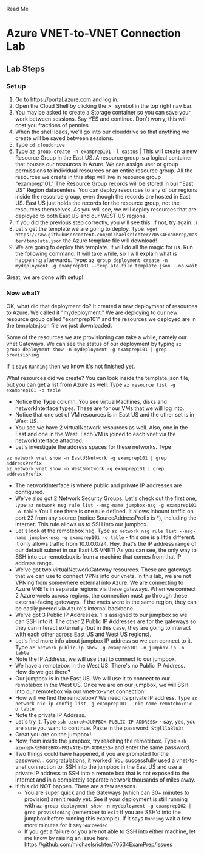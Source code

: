Read Me

# Azure VNET-to-VNET Connection Lab

## Lab Steps

### Set up

1. Go to https://portal.azure.com and log in. 
2. Open the Cloud Shell by clicking the >_ symbol in the top right nav bar.
3. You may be asked to create a Storage container so you can save your work between sessions. Say YES and continue. Don't worry, this will cost you fractions of pennies.
4. When the shell loads, we'll go into our clouddrive so that anything we create will be saved between sessions.
5. Type `cd clouddrive`
6. Type `az group create -n examprep101 -l eastus` | This will create a new Resource Group in the East US. A resource group is a logical container that houses our resources in Azure. We can assign user or group permissions to individual resources or an entire resource group. All the resources we create in this step will live in resource group "examprep101." The Resource Group records will be stored in our "East US" Region datacenters. You can deploy resources to any of our regions inside the resource group, even though the records are hosted in East US. East US just holds the records for the resource group, not the resources themselves. As you will see, we will deploy resources that are deployed to both East US and our WEST US regions.
7. If you did the previous step correctly, you will see this. If not, try again. :(
8. Let's get the template we are going to deploy. Type: `wget https://raw.githubusercontent.com/michaelsrichter/70534ExamPrep/master/template.json` the Azure template file will download!
9. We are going to deploy this template. It will do all the magic for us. Run the following command. It will take while, so I will explain what is happening afterwards. 
Type: `az group deployment create -n mydeployment -g examprep101 --template-file template.json --no-wait`

Great, we are done with setup!

### Now what?
OK, what did that deployment do? It created a new deployment of resources to Azure. We called it "mydeployment." We are deploying to our new resource group called "examprep101" and the resources we deployed are in the template.json file we just downloaded. 

Some of the resources we are provisioning can take a while, namely our vnet Gateways. We can see the status of our deployment by typing `az group deployment show -n mydeployment -g examprep101 | grep provisioning`

If it says `Running` then we know it's not finished yet.

What resources did we create? You can look inside the template.json file, but you can get a list from Azure as well: Type `az resource list -g examprep101 -o table`
* Notice the **Type** column. You see virtualMachines, disks and networkInterface types. These are for our VMs that we will log into. 
* Notice that one set of VM resources is in East US and the other set is in West US.
* You see we have 2 virtualNetwork resources as well. Also, one in the East and one in the West. Each VM is joined to each vnet via the networkInterface attached.
* Let's investigate the address spaces for these networks. Type
```
az network vnet show -n EastUSNetwork -g examprep101 | grep addressPrefix
az network vnet show -n WestSNetwork -g examprep101 | grep addressPrefix
```
* The networkInterface is where public and private IP addresses are configured.
* We've also got 2 Network Security Groups. Let's check out the first one, type `az network nsg rule list --nsg-name jumpbox-nsg -g examprep101 -o table`
You'll see there is one rule defined. It allows inbount traffic on port 22 from any source (notice SourceAddressPrefix is *), including the internet. This rule allows us to SSH into our jumpbox. 
* Let's look at the remotebox nsg. Type `az network nsg rule list --nsg-name jumpbox-nsg -g examprep101 -o table` - this one is a little different. It only allows traffic from 10.0.0.0/24. Hey, that's the IP address range of our default subnet in our East US VNET! As you can see, the only way to SSH into our remotebox is from a machine that comes from that IP address range.
* We've got two virtualNetworkGateway resources. These are gateways that we can use to connect VPNs into our vnets. In this lab, we are not VPNing from somewhere external into Azure. We are connecting to Azure VNETs in separate regions via these gateways. When we connect 2 Azure vnets across regions, the connection must go through these external-facing gateways. If the vnets were in the same region, they can be easily peered via Azure's internal backbone. 
* We've got 3 Public IP Addresses. 1 is assigned to our jumpbox so we can SSH into it. The other 2 Public IP Addresses are for the gateways so they can interact externally (but in this case, they are going to interact with each other across East US and West US regions).
* Let's find more info about jumpbox IP address so we can connect to it. Type `az network public-ip show -g examprep101 -n jumpbox-ip -o table`
* Note the IP Address, we will use that to connect to our jumpbox.
* We have a remotebox in the West US. There's no Public IP Address. How do we get there?
* Our jumpbox is in the East US. We will use it to connect to our remotebox in the West US. Once we are on our jumpbox, we will SSH into our remotebox via our vnet-to-vnet connection!
* How will we find the remotebox? We need its private IP address. Type `az network nic ip-config list -g examprep101 --nic-name remoteboxnic -o table`
* Note the private IP Address.
* Let's try it. Type `ssh azure@<JUMPBOX-PUBLIC-IP-ADDRESS>` - say, yes, you are sure you want to continue. Paste in the password: `St@lllaBlu3s`
* Great you are on the jumpbox!
* Now, from inside the jumpbox, try reaching the remotebox. Type `ssh azure@<REMOTEBOX-PRIVATE-IP-ADDRESS>` and enter the same password.
* Two things could have happened, if you are prompted for the password... congratulations, it worked! You successfully used a vnet-to-vnet connection to: SSH into the jumpbox in the East US and use a private IP address to SSH into a remote box that is not exposed to the internet and in a completely separate network thousands of miles away.
* if this did NOT happen. There are a few reasons.
  * You are super quick and the Gateways (which can 30+ minutes to provision) aren't ready yet. See if your deployment is still running with `az group deployment show -n mydeployment -g examprep102 | grep provisioning` (remember to `exit` if you are SSH'd into the jumpbox before running this example). If it says `Running` wait a few more minutes for it say `Succeeded`
  * If you get a failure or you are not able to SSH into either machine, let me know by raising an issue here: https://github.com/michaelsrichter/70534ExamPrep/issues



